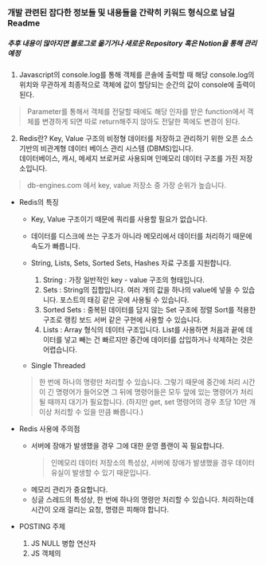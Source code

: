 ### 개발 관련된 잡다한 정보들 및 내용들을 간략히 키워드 형식으로 남길 Readme
##### 추후 내용이 많아지면 블로그로 옮기거나 새로운 Repository 혹은 Notion을 통해 관리 예정

1. Javascript의 console.log를 통해 객체를 콘솔에 출력할 때 해당 console.log의 위치와 무관하게
최종적으로 객체에 값이 할당되는 순간의 값이 console에 출력이 된다.
  > Parameter를 통해서 객체를 전달할 때에도 해당 인자를 받은 function에서 객체를 변경하게 되면 따로 return해주지 않아도 전달한 쪽에도 변경이 된다.
  
2. Redis란?
Key, Value 구조의 비정형 데이터를 저장하고 관리하기 위한 오픈 소스 기반의 비관계형 데이터 베이스 관리 시스템 (DBMS)입니다.  
데이터베이스, 캐시, 메세지 브로커로 사용되며 인메모리 데이터 구조를 가진 저장소입니다.  
> db-engines.com 에서 key, value 저장소 중 가장 순위가 높습니다.

- Redis의 특징
  - Key, Value 구조이기 때문에 쿼리를 사용할 필요가 없습니다.  
  - 데이터를 디스크에 쓰는 구조가 아니라 메모리에서 데이터를 처리하기 때문에 속도가 빠릅니다.  
  - String, Lists, Sets, Sorted Sets, Hashes 자료 구조를 지원합니다.  
      1) String : 가장 일반적인 key - value 구조의 형태입니다.  
      2) Sets : String의 집합입니다. 여러 개의 값을 하나의 value에 넣을 수 있습니다. 포스트의 태깅 같은 곳에 사용될 수 있습니다.
      3) Sorted Sets : 중복된 데이터를 담지 않는 Set 구조에 정렬 Sort를 적용한 구조로 랭킹 보드 서버 같은 구현에 사용할 수 있습니다.
      4) Lists : Array 형식의 데이터 구조입니다. List를 사용하면 처음과 끝에 데이터를 넣고 빼는 건 빠르지만 중간에 데이터를 삽입하거나 삭제하는 것은 어렵습니다.

  - Single Threaded
  > 한 번에 하나의 명령만 처리할 수 있습니다. 
  > 그렇기 때문에 중간에 처리 시간이 긴 명령어가 들어오면 그 뒤에 명령어들은 모두 앞에 있는 명령어가 처리될 때까지 대기가 필요합니다.
  (하지만 get, set 명령어의 경우 초당 10만 개 이상 처리할 수 있을 만큼 빠릅니다.)

- Redis 사용에 주의점
  - 서버에 장애가 발생했을 경우 그에 대한 운영 플랜이 꼭 필요합니다.
    > 인메모리 데이터 저장소의 특성상, 서버에 장애가 발생했을 경우 데이터 유실이 발생할 수 있기 때문입니다.
  - 메모리 관리가 중요합니다.
  - 싱글 스레드의 특성상, 한 번에 하나의 명령만 처리할 수 있습니다. 처리하는데 시간이 오래 걸리는 요청, 명령은 피해야 합니다.

- POSTING 주제
  1. JS NULL 병합 연산자
  2. JS 객체의 
